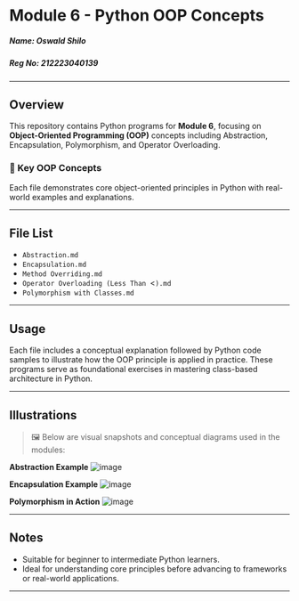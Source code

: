 # Module 6 - Python OOP Concepts

##### **Name:** Oswald Shilo  
##### **Reg No:** 212223040139

---

## Overview
This repository contains Python programs for **Module 6**, focusing on **Object-Oriented Programming (OOP)** concepts including Abstraction, Encapsulation, Polymorphism, and Operator Overloading.

### 🔹 Key OOP Concepts
Each file demonstrates core object-oriented principles in Python with real-world examples and explanations.

---

## File List
- `Abstraction.md`
- `Encapsulation.md`
- `Method Overriding.md`
- `Operator Overloading (Less Than `<`).md`
- `Polymorphism with Classes.md`

---

## Usage
Each file includes a conceptual explanation followed by Python code samples to illustrate how the OOP principle is applied in practice. These programs serve as foundational exercises in mastering class-based architecture in Python.

---

## Illustrations

> 🖼️ Below are visual snapshots and conceptual diagrams used in the modules:

**Abstraction Example**
![image](https://github.com/user-attachments/assets/e3b314b6-f205-432f-90ae-6e158e88c902)


**Encapsulation Example**
![image](https://github.com/user-attachments/assets/c7938240-fba9-4db1-9de4-2a3e891147d1)


**Polymorphism in Action**
![image](https://github.com/user-attachments/assets/3bc95231-9fcc-431c-a403-f2acc9ed21ac)


---

## Notes
- Suitable for beginner to intermediate Python learners.
- Ideal for understanding core principles before advancing to frameworks or real-world applications.

---
